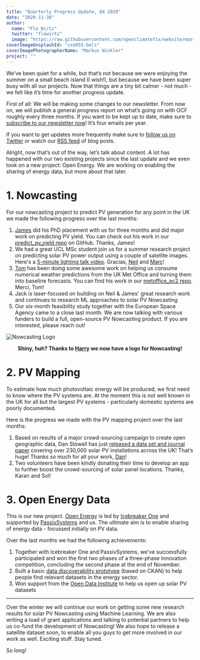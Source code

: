```yaml
---
title: "Quarterly Progress Update, Q4 2020"
date: "2020-11-30"
author:
  name: "Flo Wirtz"
  twitter: "flowirtz"
  image: "https://raw.githubusercontent.com/openclimatefix/website/master/src/images/people/flo.jpg"
coverImageUnsplashId: "cxoR55-bels"
coverImagePhotographerName: "Markus Winkler"
project: ""
---
```


We’ve been quiet for a while, but that’s not because we were enjoying the summer on a small beach island (I wish!), but because we have been super busy with all our projects. Now that things are a tiny bit calmer - not much - we felt like it’s time for another progress update.

First of all: We will be making some changes to our newsletter. From now on, we will publish a general progress report on what’s going on with OCF roughly every three months. If you want to be kept up to date, make sure to [subscribe to our newsletter now](http://eepurl.com/guCjvH)! It’s four emails per year.

If you want to get updates more frequently make sure to [follow us on Twitter](https://twitter.com/openclimatefix) or watch our [RSS feed](https://openclimatefix.org/rss.xml) of blog posts.

Alright, now that’s out of the way, let’s talk about content. A lot has happened with our two existing projects since the last update and we even took on a new project: Open Energy. We are working on enabling the sharing of energy data, but more about that later.

# 1. Nowcasting

For our nowcasting project to predict PV generation for any point in the UK we made the following progress over the last months:

1. [James](https://twitter.com/terriblylost/status/1289249853554401280) did his PhD placement with us for three months and did major work on predicting PV yield. You can check out his work in our [predict_pv_yield repo](https://github.com/openclimatefix/predict_pv_yield) on GitHub. Thanks, James!
2. We had a great UCL MSc student join us for a summer research project on predicting solar PV power output using a couple of satellite images. Here's a [5-minute lighting talk video](https://www.youtube.com/watch?v=0Fz-TWKTDLA). Gracias, [Neil](https://twitter.com/LeiserNeil) and [Marc](https://twitter.com/mpd37)!
3. [Tom](https://twitter.com/tom_e_white) has been doing some awesome work on helping us consume numerical weather predictions from the UK Met Office and turning them into baseline forecasts. You can find his work in our [metoffice_ec2 repo](https://github.com/openclimatefix/metoffice_ec2). Merci, Tom!
4. Jack is laser-focused on building on Neil & James' great research work and continues to research ML approaches to solar PV Nowcasting
5. Our six-month feasibility study together with the European Space Agency came to a close last month. We are now talking with various funders to build a full, open-source PV Nowcasting product. If you are interested, please reach out!

![Nowcasting Logo](https://raw.githubusercontent.com/openclimatefix/website/master/src/images/logos/NOWCASTING.jpg)

<center><strong>Shiny, huh? Thanks to <a href="https://twitter.com/haocreative">Harry</a> we now have a logo for Nowcasting!</strong></center>

# 2. PV Mapping

To estimate how much photovoltaic energy will be produced, we first need to know where the PV systems are. At the moment this is not well known in the UK for all but the largest PV systems - particularly domestic systems are poorly documented.

Here is the progress we made with the PV mapping project over the last months:

1. Based on results of a major crowd-sourcing campaign to create open geographic data, Dan Stowell has just [released a data set and journal paper](https://twitter.com/mclduk/status/1327192431117422595) covering over 230,000 solar PV installations across the UK! That’s huge! Thanks so much for all your work, [Dan](https://twitter.com/mclduk)!
2. Two volunteers have been kindly donating their time to develop an app to further boost the crowd-sourcing of solar panel locations. Thanks, Karan and Sol!

# 3. Open Energy Data

This is our new project. [Open Energy](https://icebreakerone.org/energy/) is led by [Icebreaker One](https://icebreakerone.org/) and supported by [PassivSystems](https://www.passivsystems.com/) and us. The ultimate aim is to enable sharing of energy data - focussed initially on PV data.

Over the last months we had the following achievements:

1. Together with Icebreaker One and PassivSystems, we've successfully participated and won the first two phases of a three-phase Innovation competition, concluding the second phase at the end of November.
2. Built a basic [data discoverability prototype](http://search.energydata.org.uk/dataset) (based on CKAN) to help people find relevant datasets in the energy sector.
3. Won support from the [Open Data Institute](https://theodi.org/) to help us open up solar PV datasets

---

Over the winter we will continue our work on getting some new research results for solar PV Nowcasting using Machine Learning. We are also writing a load of grant applications and talking to potential partners to help us co-fund the development of Nowcasting! We also hope to release a satellite dataset soon, to enable all you guys to get more involved in our work as well. Exciting stuff. Stay tuned.

So long!
